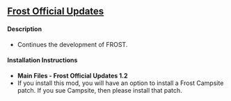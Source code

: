 ## [Frost Official Updates](https://www.nexusmods.com/fallout4/mods/48839?tab=files)


#### Description
* Continues the development of FROST.

#### Installation Instructions
* **Main Files - Frost Official Updates 1.2**
* If you install this mod, you will have an option to install a Frost Campsite patch. If you sue Campsite, then please install that patch.